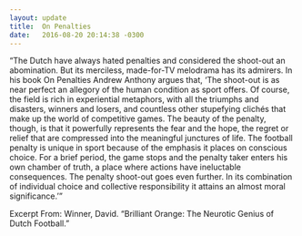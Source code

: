 ```yaml
---
layout: update
title:  On Penalties
date:   2016-08-20 20:14:38 -0300
---
```


“The Dutch have always hated penalties and considered the shoot-out an abomination. But its merciless, made-for-TV melodrama has its admirers. In his book On Penalties Andrew Anthony argues that, ‘The shoot-out is as near perfect an allegory of the human condition as sport offers. Of course, the field is rich in experiential metaphors, with all the triumphs and disasters, winners and losers, and countless other stupefying clichés that make up the world of competitive games. The beauty of the penalty, though, is that it powerfully represents the fear and the hope, the regret or relief that are compressed into the meaningful junctures of life. The football penalty is unique in sport because of the emphasis it places on conscious choice. For a brief period, the game stops and the penalty taker enters his own chamber of truth, a place where actions have ineluctable consequences. The penalty shoot-out goes even further. In its combination of individual choice and collective responsibility it attains an almost moral significance.’”

Excerpt From: Winner, David. “Brilliant Orange: The Neurotic Genius of Dutch Football.”